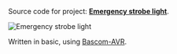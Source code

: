 Source code for project: **[Emergency strobe light](https://www.uctrl.net/p/95)**.

![Emergency strobe light](https://images.uctrl.net/sized/width/md/69/3/369-width-md.jpeg)

Written in basic, using [Bascom-AVR](http://www.mcselec.com/).
